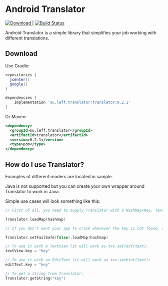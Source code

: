 Android Translator
=====

[ ![Download](https://api.bintray.com/packages/leffsu/translator/translator/images/download.svg) ](https://bintray.com/leffsu/translator/translator/_latestVersion) | [![Build Status](https://travis-ci.org/leffsu/Android_Translator.svg?branch=master)](https://travis-ci.org/leffsu/Android_Translator)

Android Translator is a simple library that simplifies your job working with different translations.

Download
--------
Use Gradle:

```gradle
repositories {
  jcenter()
  google()
}

dependencies {
    implementation 'su.leff.translator:translator:0.2.1'
}
```

Or Maven:

```xml
<dependency>
  <groupId>su.leff.translator</groupId>
  <artifactId>translator</artifactId>
  <version>0.2.1</version>
  <type>pom</type>
</dependency>
```

How do I use Translator?
-------------------

Examples of different readers are located in sample.

Java is not supported but you can create your own wrapper around Translator to work in Java.

Simple use cases will look something like this:

```Kotlin
// First of all, you need to supply Translator with a HashMap<Key, Text>:

Translator.loadMap(hashmap)

// If you don't want your app to crash whenever the key is not found, set it up like this:

Translator.setFailSafe(false).loadMap(hashmap)

// To use it with a TextView (it will work as txv.setText(text):
textView.key = "key"

// To use it with an EditText (it will work as txv.setHint(text):
editText.key = "key"

// To get a string from Translator:
Translator.getString("key")
```